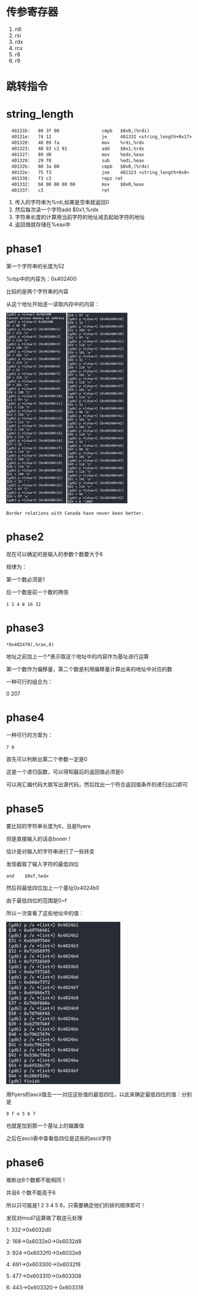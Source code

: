

# 传参寄存器

1. rdi
2. rsi
3. rdx
4. rcx
5. r8
6. r9

# 跳转指令



# string_length

```x86
  40131b:	80 3f 00             	cmpb   $0x0,(%rdi)
  40131e:	74 12                	je     401332 <string_length+0x17>
  401320:	48 89 fa             	mov    %rdi,%rdx
  401323:	48 83 c2 01          	add    $0x1,%rdx
  401327:	89 d0                	mov    %edx,%eax
  401329:	29 f8                	sub    %edi,%eax
  40132b:	80 3a 00             	cmpb   $0x0,(%rdx)
  40132e:	75 f3                	jne    401323 <string_length+0x8>
  401330:	f3 c3                	repz ret 
  401332:	b8 00 00 00 00       	mov    $0x0,%eax
  401337:	c3                   	ret
```

1. 传入的字符串为%rdi,如果是空串就返回0
2. 然后每次读一个字符add    $0x1,%rdx
3. 字符串长度的计算用当前字符的地址减去起始字符的地址
4. 返回值就存储在%eax中

# phase1

第一个字符串的长度为52

%rbp中的内容为：0x402400

比较的是两个字符串的内容

从这个地址开始逐一读取内存中的内容：

<img src="过程记录.assets/image-20240317181346143.png" alt="image-20240317181346143" style="zoom:50%;" />

<img src="过程记录.assets/image-20240317181321820.png" alt="image-20240317181321820" style="zoom:50%;" />

`Border relations with Canada have never been better.`

# phase2

现在可以确定的是输入的参数个数要大于6

规律为：

第一个数必须是1

后一个数是前一个数的两倍

`1 2 4 8 16 32`

# phase3

```
*0x402470(,%rax,8)
```

地址之前加上一个*表示取这个地址中的内容作为基址进行运算

第一个数作为偏移量，第二个数是利用偏移量计算出来的地址中对应的数

一种可行的组合为：

0 207

# phase4

一种可行的方案为：

`7 0`

首先可以判断出第二个参数一定是0

这是一个递归函数，可以得知最后的返回值必须是0

可以用汇编代码大致写出源代码，然后找出一个符合返回值条件的递归出口即可

# phase5 

要比较的字符串长度为6，且是flyers

但是直接输入的话会boom！

估计是对输入的字符串进行了一些转变

发现截取了输入字符的最低四位

```
and    $0xf,%edx
```

然后将最低四位加上一个基址0x4024b0

由于最低四位的范围是0~f

所以一次查看了这些地址中的值：

<img src="过程记录.assets/image-20240318183623090.png" alt="image-20240318183623090" style="zoom:50%;" />

用flyers的ascii值去一一对应这些值的最低四位，以此来确定最低四位的值：分别是

```
9 f e 5 6 7
```

也就是加到那一个基址上的偏置值

之后在ascii表中查看低四位是这些的ascii字符

# phase6

推断出6个数都不能相同！

并且6 个数不能高于6

所以只可能是1 2 3 4 5 6，只需要确定他们的排列顺序即可！



发现对mod7运算做了取逆元处理



1:	332->0x6032d0

2:	168->0x6032e0->0x6032d8

3:	924->0x6032f0->0x6032e8

4:	691->0x603300->0x6032f8

5:	477->0x603310->0x603308

6:	443->0x603320-> 0x603318
